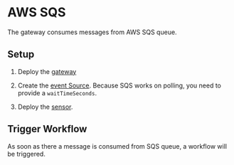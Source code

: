 # AWS SQS

The gateway consumes messages from AWS SQS queue.

## Setup

1. Deploy the [gateway](https://github.com/argoproj/argo-events/tree/master/examples/gateways/aws-sqs.yaml)

2. Create the [event Source](https://github.com/argoproj/argo-events/tree/master/examples/event-sources/aws-sqs.yaml).  Because SQS works on polling, you need to provide a `waitTimeSeconds`.


3. Deploy the [sensor](https://github.com/argoproj/argo-events/tree/master/examples/sensors/aws-sqs.yaml).

## Trigger Workflow
As soon as there a message is consumed from SQS queue, a workflow will be triggered.
